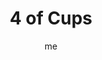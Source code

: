 ---
# basics
title     		 : "4 of Cups"
token					 : 'cups-04'
card_type			 : '' # major, minor, court
layout				 : "tarot-card"
author    		 : 'me'
one_liner 		 : "Boredom, listlessness, lethargy, stability, ingratitude"
alt_names			 : ['Luxury', 'Apathy']
images				 : ['/assets/images/tarot/rws/rw-cups-04.jpg']
keywords			 : ['boredom', 'listlessness', 'lethargy', 'stability', 'ingratitude']
url						 : 'tarot/cards/cups-04'
aliases				 : []

# password: 'foolish journey'
dropbox				 : ''

meaning_light  : "Maintaining your emotional stability. Refusing to give in to overwhelming emotions. Appreciating what you have and refusing to take it for granted. Seeing the value of long-term commitments."

meaning_shadow : "Being bored. Daydreaming at the expense of your work. Refusing to be engaged by opportunity. Taking people and relationships for granted. Ignoring romantic or spiritual opportunities. Spurning inspiration. Feeling everything should stay “just like it is!”"

# more detail
correspondence_planet 			: "Moon"
correspondence_astrological : "Cancer"
correspondence_affirmation  : "I appreciate what I’ve been given."
correspondence_story 				: "For right or wrong, the main character refuses to re-evaluate his or her feelings about an important person or issue. Alternatively, the main character suffers from boredom."

advice_relationships 	 : "Without adequate attention, even the best relationships grow stale over time. Reignite the spark. Rediscover what brought you together. If on your own and unhappy about it, don’t play the victim: get back in the game."

advice_work 					 : "Bored? It’s time to ask for new challenges. When work fails to fulfill us, it quickly becomes drudgery. There’s always plenty to do. You can shatter inertia by just getting started. Take that first step; others will follow."

advice_spirituality 	 : "Unless you tap into a fresh reservoir, your spiritual well will eventually run dry. Replenish your Spirit with a dip into new experiences: meditation, drumming, fasting. Open yourself to new possibilities."

advice_personal_growth : "Boredom and ingratitude blind us to new opportunities. Don’t fall into this trap! Alter your routine. Try new foods. Dress in different colors. Break the mold, and you’ll never stop growing."

advice_fortune_telling : "A lover is getting restless. Find out what he or she needs, or new opportunities may lure your partner away."

questions	: ["The figure already possesses three familiar, comforting cups. What emotional or spiritual resource are you fixated on to the point that they might blind you to other opportunities out there?", "How might focusing on pleasure yet to come help you deal with the less attractive, less engaging responsibilities you face today?", "How can I use this “downtime” to my best advantage?", "How can I show my partner that I don’t take him or her for granted?", "To what extent is my mood blinding me to new opportunities?"]

# referenced in the symbols.toml data file
symbols	  : ['4', 'cups', 'extended-cup', 'hand-of-god']

# metadata
suppress_topnav : true
related_cards 	: []

---